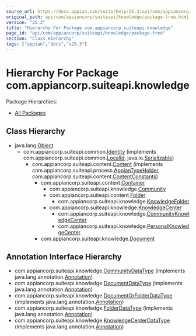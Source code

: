 ```yaml
---
source_url: https://docs.appian.com/suite/help/25.3/api/com/appiancorp/suiteapi/knowledge/package-tree.html
original_path: api/com/appiancorp/suiteapi/knowledge/package-tree.html
version: "25.3"
title: "Hierarchy For Package com.appiancorp.suiteapi.knowledge"
page_id: "api/com/appiancorp/suiteapi/knowledge/package-tree"
section: "Class Hierarchy"
tags: ["appian","docs","v25.3"]
---
```



# Hierarchy For Package com.appiancorp.suiteapi.knowledge

Package Hierarchies:

-   [All Packages](../../../../overview-tree.html)

## Class Hierarchy

-   java.lang.[Object](https://docs.oracle.com/en/java/javase/17/docs/api/java.base/java/lang/Object.html "class or interface in java.lang")
    -   com.appiancorp.suiteapi.common.[Identity](../common/Identity.html "class in com.appiancorp.suiteapi.common") (implements com.appiancorp.suiteapi.common.[LocalId](../common/LocalId.html "interface in com.appiancorp.suiteapi.common"), java.io.[Serializable](https://docs.oracle.com/en/java/javase/17/docs/api/java.base/java/io/Serializable.html "class or interface in java.io"))
        -   com.appiancorp.suiteapi.content.[Content](../content/Content.html "class in com.appiancorp.suiteapi.content") (implements com.appiancorp.suiteapi.process.[AppianTypeHolder](../process/AppianTypeHolder.html "interface in com.appiancorp.suiteapi.process"), com.appiancorp.suiteapi.content.[ContentConstants](../content/ContentConstants.html "interface in com.appiancorp.suiteapi.content"))
            -   com.appiancorp.suiteapi.content.[Container](../content/Container.html "class in com.appiancorp.suiteapi.content")
                -   com.appiancorp.suiteapi.knowledge.[Community](Community.html "class in com.appiancorp.suiteapi.knowledge")
                -   com.appiancorp.suiteapi.content.[Folder](../content/Folder.html "class in com.appiancorp.suiteapi.content")
                    -   com.appiancorp.suiteapi.knowledge.[KnowledgeFolder](KnowledgeFolder.html "class in com.appiancorp.suiteapi.knowledge")
                -   com.appiancorp.suiteapi.knowledge.[KnowledgeCenter](KnowledgeCenter.html "class in com.appiancorp.suiteapi.knowledge")
                    -   com.appiancorp.suiteapi.knowledge.[CommunityKnowledgeCenter](CommunityKnowledgeCenter.html "class in com.appiancorp.suiteapi.knowledge")
                    -   com.appiancorp.suiteapi.knowledge.[PersonalKnowledgeCenter](PersonalKnowledgeCenter.html "class in com.appiancorp.suiteapi.knowledge")
            -   com.appiancorp.suiteapi.knowledge.[Document](Document.html "class in com.appiancorp.suiteapi.knowledge")

## Annotation Interface Hierarchy

-   com.appiancorp.suiteapi.knowledge.[CommunityDataType](CommunityDataType.html "annotation interface in com.appiancorp.suiteapi.knowledge") (implements java.lang.annotation.[Annotation](https://docs.oracle.com/en/java/javase/17/docs/api/java.base/java/lang/annotation/Annotation.html "class or interface in java.lang.annotation"))
-   com.appiancorp.suiteapi.knowledge.[DocumentDataType](DocumentDataType.html "annotation interface in com.appiancorp.suiteapi.knowledge") (implements java.lang.annotation.[Annotation](https://docs.oracle.com/en/java/javase/17/docs/api/java.base/java/lang/annotation/Annotation.html "class or interface in java.lang.annotation"))
-   com.appiancorp.suiteapi.knowledge.[DocumentOrFolderDataType](DocumentOrFolderDataType.html "annotation interface in com.appiancorp.suiteapi.knowledge") (implements java.lang.annotation.[Annotation](https://docs.oracle.com/en/java/javase/17/docs/api/java.base/java/lang/annotation/Annotation.html "class or interface in java.lang.annotation"))
-   com.appiancorp.suiteapi.knowledge.[FolderDataType](FolderDataType.html "annotation interface in com.appiancorp.suiteapi.knowledge") (implements java.lang.annotation.[Annotation](https://docs.oracle.com/en/java/javase/17/docs/api/java.base/java/lang/annotation/Annotation.html "class or interface in java.lang.annotation"))
-   com.appiancorp.suiteapi.knowledge.[KnowledgeCenterDataType](KnowledgeCenterDataType.html "annotation interface in com.appiancorp.suiteapi.knowledge") (implements java.lang.annotation.[Annotation](https://docs.oracle.com/en/java/javase/17/docs/api/java.base/java/lang/annotation/Annotation.html "class or interface in java.lang.annotation"))